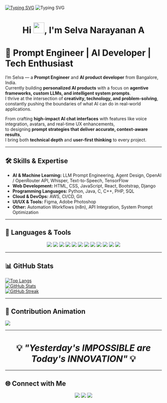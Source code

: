 <!-- Typing Effect Intro -->
[![Typing SVG](https://readme-typing-svg.herokuapp.com?size=28&color=FF5733&center=true&vCenter=true&width=900&lines=Prompt+Engineer+%7C+AI+Developer+%7C+Tech+Enthusiast;Building+Agentive+AI+Products;Transforming+Ideas+into+Intelligent+Systems)](https://git.io/typing-svg)
![Typing SVG](https://readme-typing-svg.herokuapp.com?size=24&color=00F700&lines=Hello+World!;I+am+Selva;Welcome+to+my+Profile!)

<h1 align="center">
  Hi <img src="https://media.giphy.com/media/hvRJCLFzcasrR4ia7z/giphy.gif" width="35">, I'm Selva Narayanan A
</h1>

# 🚀 Prompt Engineer | AI Developer | Tech Enthusiast

I’m Selva — a **Prompt Engineer** and **AI product developer** from Bangalore, India.  
Currently building **personalized AI products** with a focus on **agentive frameworks, custom LLMs, and intelligent system prompts**.  
I thrive at the intersection of **creativity, technology, and problem-solving**, constantly pushing the boundaries of what AI can do in real-world applications.

From crafting **high-impact AI chat interfaces** with features like voice integration, avatars, and real-time UX enhancements,  
to designing **prompt strategies that deliver accurate, context-aware results**,  
I bring both **technical depth** and **user-first thinking** to every project.

---

## 🛠 Skills & Expertise

- **AI & Machine Learning:** LLM Prompt Engineering, Agent Design, OpenAI / OpenRouter API, Whisper, Text-to-Speech, TensorFlow  
- **Web Development:** HTML, CSS, JavaScript, React, Bootstrap, Django  
- **Programming Languages:** Python, Java, C, C++, PHP, SQL  
- **Cloud & DevOps:** AWS, CI/CD, Git  
- **UI/UX & Tools:** Figma, Adobe Photoshop  
- **Other:** Automation Workflows (n8n), API Integration, System Prompt Optimization

---

## 🚀 Languages & Tools
<p align="center">
  <img src="https://img.icons8.com/color/48/python.png" style="transition: transform 0.3s;" />
  <img src="https://img.icons8.com/color/48/javascript.png" style="transition: transform 0.3s;" />
  <img src="https://img.icons8.com/color/48/react-native.png" style="transition: transform 0.3s;" />
  <img src="https://img.icons8.com/color/48/html-5.png" style="transition: transform 0.3s;" />
  <img src="https://img.icons8.com/color/48/css3.png" style="transition: transform 0.3s;" />
  <img src="https://img.icons8.com/color/48/java-coffee-cup-logo.png" style="transition: transform 0.3s;" />
  <img src="https://img.icons8.com/color/48/bootstrap.png" style="transition: transform 0.3s;" />
  <img src="https://img.icons8.com/color/48/git.png" style="transition: transform 0.3s;" />
  <img src="https://img.icons8.com/color/48/django.png" style="transition: transform 0.3s;" />
  <img src="https://img.icons8.com/color/48/sql.png" style="transition: transform 0.3s;" />
  <img src="https://img.icons8.com/color/48/figma--v1.png" style="transition: transform 0.3s;" />
  <img src="https://img.icons8.com/color/48/tensorflow.png" style="transition: transform 0.3s;" />
</p>

---

## 📊 GitHub Stats

[![Top Langs](https://github-readme-stats.vercel.app/api/top-langs/?username=selva-a&layout=compact&hide=jupyter%20notebook&theme=radical)](https://github.com/anuraghazra/github-readme-stats)  
[![GitHub Stats](https://github-readme-stats.vercel.app/api?username=selva-a&theme=radical)](https://github.com/anuraghazra/github-readme-stats)  
[![GitHub Streak](https://github-readme-streak-stats.herokuapp.com/?user=selva-a&theme=radical)](https://git.io/streak-stats)  

---

## 🐍 Contribution Animation
![](https://raw.githubusercontent.com/selva-a/selva-a/output/github-contribution-grid-snake.svg)



---

<h1 align='center'>💡 <i>"Yesterday's IMPOSSIBLE are Today's INNOVATION"</i> 💡</h1>

---

## 🌐 Connect with Me
<p align="center">
<a href="https://www.linkedin.com/in/selva-narayanan-707aa220a"><img src="https://img.icons8.com/fluent/48/linkedin.png"/></a>
<a href="https://twitter.com/SelvaNa45259083"><img src="https://img.icons8.com/fluent/48/twitter.png"/></a>
<a href="https://instagram.com/selva._a_"><img src="https://img.icons8.com/fluent/48/instagram-new.png"/></a>
</p>

